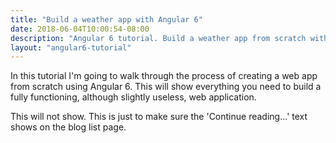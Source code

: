```yaml
---
title: "Build a weather app with Angular 6"
date: 2018-06-04T10:00:54-08:00
description: "Angular 6 tutorial. Build a weather app from scratch with Angular 6 and Angular CLI."
layout: "angular6-tutorial"
---
```


In this tutorial I'm going to walk through the process of creating a web app from scratch using Angular 6. This will show everything you need to build a fully functioning, although slightly useless, web application.

<!--more-->

This will not show. This is just to make sure the 'Continue reading...' text shows on the blog list page.